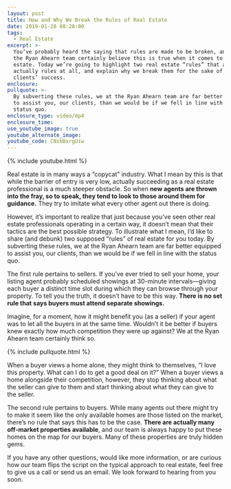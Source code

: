 ```yaml
---
layout: post
title: How and Why We Break the Rules of Real Estate
date: 2019-01-28 08:28:00
tags:
  - Real Estate
excerpt: >-
  You’ve probably heard the saying that rules are made to be broken, and we at
  the Ryan Ahearn team certainly believe this is true when it comes to real
  estate. Today we’re going to highlight two real estate “rules” that aren’t
  actually rules at all, and explain why we break them for the sake of our
  clients’ success.
enclosure:
pullquote: >-
  By subverting these rules, we at the Ryan Ahearn team are far better equipped
  to assist you, our clients, than we would be if we fell in line with the
  status quo.
enclosure_type: video/mp4
enclosure_time:
use_youtube_image: true
youtube_alternate_image:
youtube_code: CNsbBxrgUiw
---
```


{% include youtube.html %}

Real estate is in many ways a “copycat” industry. What I mean by this is that while the barrier of entry is very low, actually succeeding as a real estate professional is a much steeper obstacle. So when **new agents are thrown into the fray, so to speak, they tend to look to those around them for guidance.** They try to imitate what every other agent out there is doing.

However, it’s important to realize that just because you’ve seen other real estate professionals operating in a certain way, it doesn’t mean that their tactics are the best possible strategy. To illustrate what I mean, I’d like to share (and debunk) two supposed “rules” of real estate for you today. By subverting these rules, we at the Ryan Ahearn team are far better equipped to assist you, our clients, than we would be if we fell in line with the status quo.

The first rule pertains to sellers. If you’ve ever tried to sell your home, your listing agent probably scheduled showings at 30-minute intervals—giving each buyer a distinct time slot during which they can browse through your property. To tell you the truth, it doesn’t have to be this way. **There is no set rule that says buyers must attend separate showings.**

Imagine, for a moment, how it might benefit you (as a seller) if your agent was to let all the buyers in at the same time. Wouldn’t it be better if buyers knew exactly how much competition they were up against? We at the Ryan Ahearn team certainly think so.

{% include pullquote.html %}

When a buyer views a home alone, they might think to themselves, “I love this property. What can I do to get a good deal on it?” When a buyer views a home alongside their competition, however, they stop thinking about what the seller can give to them and start thinking about what they can give to the seller.

The second rule pertains to buyers. While many agents out there might try to make it seem like the only available homes are those listed on the market, there’s no rule that says this has to be the case. **There are actually many off-market properties available**, and our team is always happy to put these homes on the map for our buyers. Many of these properties are truly hidden gems.

If you have any other questions, would like more information, or are curious how our team flips the script on the typical approach to real estate, feel free to give us a call or send us an email. We look forward to hearing from you soon.